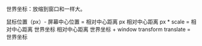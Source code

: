 世界坐标：放缩到窗口和一样大。

鼠标位置（px）- 屏幕中心位置 = 相对中心距离 px
相对中心距离 px * scale = 相对中心距离 世界坐标
相对中心距离 世界坐标 + window transform translate = 世界坐标